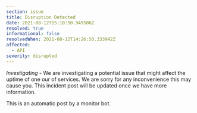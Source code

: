 ```yaml
---
section: issue
title: Disruption Detected
date: 2021-08-12T15:10:50.949506Z
resolved: true
informational: false
resolvedWhen: 2021-08-12T14:26:50.333942Z
affected:
  - API
severity: disrupted
---
```

*Investigating* - We are investigating a potential issue that might affect the uptime of one our of services. We are sorry for any inconvenience this may cause you. This incident post will be updated once we have more information.

This is an automatic post by a monitor bot.
        